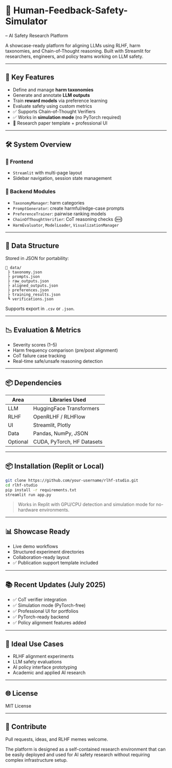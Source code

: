 # 🧠 Human-Feedback-Safety-Simulator
 – AI Safety Research Platform

A showcase-ready platform for aligning LLMs using RLHF, harm taxonomies, and Chain-of-Thought reasoning. Built with Streamlit for researchers, engineers, and policy teams working on LLM safety.

---

## 🚀 Key Features

* Define and manage **harm taxonomies**
* Generate and annotate **LLM outputs**
* Train **reward models** via preference learning
* Evaluate safety using custom metrics
* ✅ Supports Chain-of-Thought Verifiers
* ✅ Works in **simulation mode** (no PyTorch required)
* 🧪 Research paper template + professional UI

---

## 🛠️ System Overview

### 🔧 Frontend

* `Streamlit` with multi-page layout
* Sidebar navigation, session state management

### 🔨 Backend Modules

* `TaxonomyManager`: harm categories
* `PromptGenerator`: create harmful/edge-case prompts
* `PreferenceTrainer`: pairwise ranking models
* `ChainOfThoughtVerifier`: CoT reasoning checks (🆕)
* `HarmEvaluator`, `ModelLoader`, `VisualizationManager`

---

## 📁 Data Structure

Stored in JSON for portability:

```text
📆 data/
 ├ taxonomy.json
 ├ prompts.json
 ├ raw_outputs.json
 ├ aligned_outputs.json
 ├ preferences.json
 ├ training_results.json
 ┗ verifications.json
```

Supports export in `.csv` or `.json`.

---

## 📉 Evaluation & Metrics

* Severity scores (1–5)
* Harm frequency comparison (pre/post alignment)
* CoT failure case tracking
* Real-time safe/unsafe reasoning detection

---

## 📦 Dependencies

| Area     | Libraries Used             |
| -------- | -------------------------- |
| LLM      | HuggingFace Transformers   |
| RLHF     | OpenRLHF / RLHFlow         |
| UI       | Streamlit, Plotly          |
| Data     | Pandas, NumPy, JSON        |
| Optional | CUDA, PyTorch, HF Datasets |

---

## 📦 Installation (Replit or Local)

```bash
git clone https://github.com/your-username/rlhf-studio.git
cd rlhf-studio
pip install -r requirements.txt
streamlit run app.py
```

> Works in Replit with GPU/CPU detection and simulation mode for no-hardware environments.

---

## 📊 Showcase Ready

* Live demo workflows
* Structured experiment directories
* Collaboration-ready layout
* ✅ Publication support template included

---

## 📚 Recent Updates (July 2025)

* ✅ CoT verifier integration
* ✅ Simulation mode (PyTorch-free)
* ✅ Professional UI for portfolios
* ✅ PyTorch-ready backend
* ✅ Policy alignment features added

---

## 🧪 Ideal Use Cases

* RLHF alignment experiments
* LLM safety evaluations
* AI policy interface prototyping
* Academic and applied AI research

---

## 🌐 License

MIT License

---

## 🙌 Contribute

Pull requests, ideas, and RLHF memes welcome.


The platform is designed as a self-contained research environment that can be easily deployed and used for AI safety research without requiring complex infrastructure setup.
